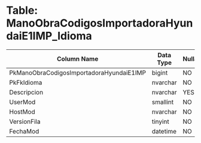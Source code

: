 # Table: ManoObraCodigosImportadoraHyundaiE1IMP_Idioma

| Column Name | Data Type | Nullable |
|-------------|-----------|----------|
| PkManoObraCodigosImportadoraHyundaiE1IMP | bigint | NO |
| PkFkIdioma | nvarchar | NO |
| Descripcion | nvarchar | YES |
| UserMod | smallint | NO |
| HostMod | nvarchar | NO |
| VersionFila | tinyint | NO |
| FechaMod | datetime | NO |
